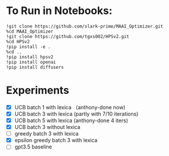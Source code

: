 # To Run in Notebooks: 

```shell
!git clone https://github.com/slark-prime/MAAI_Optimizer.git
%cd MAAI_Optimizer
!git clone https://github.com/tgxs002/HPSv2.git
%cd HPSv2
!pip install -e .
%cd ..
!pip install hpsv2
!pip install openai
!pip install diffusers

```

# Experiments
- [x] UCB batch 1 with lexica （anthony-done now)
- [x] UCB batch 3 with lexica (partly with 7/10 iterations)
- [x] UCB batch 5 with lexica (anthony-done 4 iters)
- [x] UCB batch 3 without lexica 
- [ ] greedy batch 3 with lexica
- [x] epsilon greedy batch 3 with lexica
- [ ] gpt3.5 baseline 
